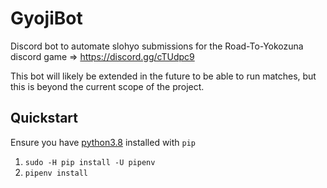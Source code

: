 # GyojiBot

Discord bot to automate slohyo submissions for the Road-To-Yokozuna discord game => https://discord.gg/cTUdpc9

This bot will likely be extended in the future to be able to run matches, but this is beyond the current scope of the project.

## Quickstart

Ensure you have [python3.8](https://www.python.org/downloads/release/python-381/) installed with `pip`

1. `sudo -H pip install -U pipenv`
2. `pipenv install`

